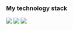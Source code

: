 ### My technology stack
<img src= "https://img.shields.io/badge/HTML-orange?style=for-the-badge&logo=html5&logoColor=orange" />
<img src= "https://img.shields.io/badge/CSS-blue?style=for-the-badge&logo=css3&logoColor=blue" />
<img src= "https://img.shields.io/badge/Javascript-white?style=for-the-badge&logo=javascript&logoColor=yellow" />
